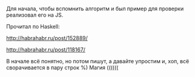 Для начала, чтобы вспомнить алгоритм и был пример для проверки реализовал его на JS.

Прочитал по Haskell: 

http://habrahabr.ru/post/152889/

http://habrahabr.ru/post/118167/

В начале всё понятно, но потом пишут, а давайте упростим и, хоп, всё сворачивается в пару строк %) Магия ((((((
